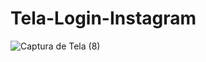 # Tela-Login-Instagram
![Captura de Tela (8)](https://user-images.githubusercontent.com/88746274/173385737-aac2b4c5-05ed-47ec-aac9-dc92b8eda37d.png)
